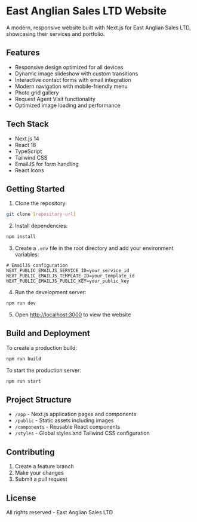 # East Anglian Sales LTD Website

A modern, responsive website built with Next.js for East Anglian Sales LTD, showcasing their services and portfolio.

## Features

- Responsive design optimized for all devices
- Dynamic image slideshow with custom transitions
- Interactive contact forms with email integration
- Modern navigation with mobile-friendly menu
- Photo grid gallery
- Request Agent Visit functionality
- Optimized image loading and performance

## Tech Stack

- Next.js 14
- React 18
- TypeScript
- Tailwind CSS
- EmailJS for form handling
- React Icons

## Getting Started

1. Clone the repository:
```bash
git clone [repository-url]
```

2. Install dependencies:
```bash
npm install
```

3. Create a `.env` file in the root directory and add your environment variables:
```env
# EmailJS configuration
NEXT_PUBLIC_EMAILJS_SERVICE_ID=your_service_id
NEXT_PUBLIC_EMAILJS_TEMPLATE_ID=your_template_id
NEXT_PUBLIC_EMAILJS_PUBLIC_KEY=your_public_key
```

4. Run the development server:
```bash
npm run dev
```

5. Open [http://localhost:3000](http://localhost:3000) to view the website

## Build and Deployment

To create a production build:

```bash
npm run build
```

To start the production server:

```bash
npm run start
```

## Project Structure

- `/app` - Next.js application pages and components
- `/public` - Static assets including images
- `/components` - Reusable React components
- `/styles` - Global styles and Tailwind CSS configuration

## Contributing

1. Create a feature branch
2. Make your changes
3. Submit a pull request

## License

All rights reserved - East Anglian Sales LTD

<!-- Trigger redeploy: 2024-05-25  -->
